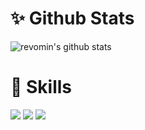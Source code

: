 <!--
**hil00137/hil00137** is a  _special_ ✨ repository because its `README.md` (this file) appears on your GitHub profile.

- 👯 I’m looking to collaborate on ...
- 🤔 I’m looking for help with ...
- 💬 Ask me about ...
- 📫 How to reach me: ...
- 😄 Pronouns: ...🔭
- ⚡ Fun fact: ...
-->

# ✨ Github Stats
![revomin's github stats](https://github-readme-stats.vercel.app/api?username=hil00137&show=reviews,prs_merged,prs_merged_percentage&hide=stars&show_icons=true)

# 🌱 Skills
![](https://img.shields.io/badge/Java-ED8B00?style=for-the-badge&logo=openjdk&logoColor=white)
![](https://img.shields.io/badge/Kotlin-0095D5?&style=for-the-badge&logo=kotlin&logoColor=white)
![](https://img.shields.io/badge/Spring-6DB33F?style=for-the-badge&logo=spring&logoColor=white)
